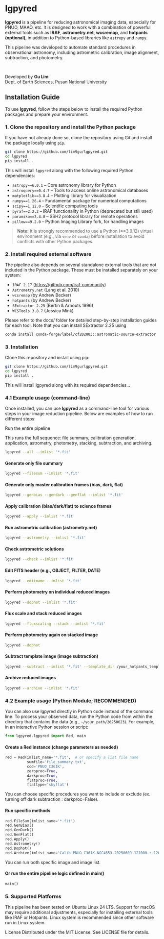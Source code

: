 # lgpyred

**lgpyred** is a pipeline for reducing astronomical imaging data, especially for PNUO, MAAO, etc. It is designed to work with a combination of powerful external tools such as **IRAF**, **astrometry.net**, **wcsremap**, and **hotpants (optional)**, in addition to Python-based libraries like `astropy` and `numpy`.  

This pipeline was developed to automate standard procedures in observational astronomy, including astrometric calibration, image alignment, subtraction, and photometry.

<br>

Developed by **Gu Lim**  
Dept. of Earth Sciences, Pusan National University


## Installation Guide

To use **lgpyred**, follow the steps below to install the required Python packages and prepare your environment.

### 1. Clone the repository and install the Python package

If you have not already done so, clone the repository using Git and install the package locally using `pip`.

```bash
git clone https://github.com/lim9gu/lgpyred.git
cd lgpyred
pip install .
```

This will install `lgpyred` along with the following required Python dependencies:

- `astropy==6.0.1` – Core astronomy library for Python  
- `astroquery==0.4.7` – Tools to access online astronomical databases  
- `matplotlib==3.8.4` – Plotting library for visualization  
- `numpy==1.26.4` – Fundamental package for numerical computations  
- `scipy==1.12.0` – Scientific computing tools  
- `pyraf==2.2.2` – IRAF functionality in Python (deprecated but still used)  
- `paramiko==3.4.0` – SSH2 protocol library for remote operations  
- `pillow==9.2.0` – Python Imaging Library fork, for handling images

> **Note:** It is strongly recommended to use a Python (==3.9.12) virtual environment (e.g., via `venv` or `conda`) before installation to avoid conflicts with other Python packages.

### 2. Install required external software

The pipeline also depends on several standalone external tools that are not included in the Python package. These must be installed separately on your system:

- `IRAF 2.17` (https://github.com/iraf-community)
- `Astrometry.net` (Lang et al. 2010)
- `wcsremap` (by Andrew Becker)
- `hotpants` (by Andrew Becker)
- `SExtractor 2.25` (Bertin & Arnouts 1996)
- `WCSTools 3.8.7` (Jessica Mink)

Please refer to the docs/ folder for detailed step-by-step installation guides for each tool. Note that you can install SExtractor 2.25 using 

```bash
conda install conda-forge/label/cf202003::astromatic-source-extractor
```

### 3. Installation

Clone this repository and install using pip:

```bash
git clone https://github.com/lim9gu/lgpyred.git
cd lgpyred
pip install .
```

This will install lgpyred along with its required dependencies...

### 4.1 Example usage (command-line)

Once installed, you can use **lgpyred** as a command-line tool for various steps in your image reduction pipeline. Below are examples of how to run different steps:

Run the entire pipeline

This runs the full sequence: file summary, calibration generation, application, astrometry, photometry, stacking, subtraction, and archiving.
```bash
lgpyred --all --imlist '*.fit'
```
#### Generate only file summary
```bash
lgpyred --filesum --imlist '*.fit'
```
#### Generate only master calibration frames (bias, dark, flat)
```bash
lgpyred --genbias --gendark --genflat --imlist '*.fit'
```
#### Apply calibration (bias/dark/flat) to science frames
```bash
lgpyred --apply --imlist '*.fit'
```
#### Run astrometric calibration (astrometry.net)
```bash
lgpyred --astrometry --imlist '*.fit'
```
#### Check astrometric solutions
```bash
lgpyred --check --imlist '*.fit'
```
#### Edit FITS header (e.g., OBJECT, FILTER, DATE)
```bash
lgpyred --editname --imlist '*.fit'
```
#### Perform photometry on individual reduced images
```bash
lgpyred --dophot --imlist '*.fit'
```
#### Flux scale and stack reduced images
```bash
lgpyred --fluxscaling --stack --imlist '*.fit'
```
#### Perform photometry again on stacked image
```bash
lgpyred --dophot
```
#### Subtract template image (image subtraction)
```bash
lgpyred --subtract --imlist '*.fit' --template_dir /your_hotpants_template_path/template_20250213/
```
#### Archive reduced images
```bash
lgpyred --archive --imlist '*.fit'
```

### 4.2 Example usage (Python Module; RECOMMENDED)
You can also use lgpyred directly in Python code instead of the command line.
To process your observed data, run the Python code from within the directory that contains the data (e.g., `~/your_path/20250623`).
For example, in an interactive Python session or script:

```python
from lgpyred.lgpyred import Red, main
```

#### Create a Red instance (change parameters as needed)
```python
red = Red(imlist_name='*.fit',  # or specify a list file name
          sumfile='file_summary.txt',
          ccd='PNUO_C361K',
          zeroproc=True,
          darkproc=True,
          flatproc=True,
          flattype='skyflat')
```
You can choose specific procedures you want to include or exclude (ex. turning off dark subtraction : darkproc=False).

#### Run specific methods

```python
red.FileSum(imlist_name='*.fit')
red.GenBias()
red.GenDark()
red.GenFlat()
red.Apply()
red.Astrometry()
red.Dophot()
red.Archive(imlist_name='Calib-PNUO_C361K-NGC4653-20250609-121000-r-120.fits')
```
You can run both specific image and image list.

#### Or run the entire pipeline logic defined in main()
```python
main()
```

### 5. Supported Platforms
This pipeline has been tested on Ubuntu Linux 24 LTS.
Support for macOS may require additional adjustments, especially for installing external tools like IRAF or Hotpants. Linux system is recommended since other software run in Linux system.  

License
Distributed under the MIT License. See LICENSE file for details.
